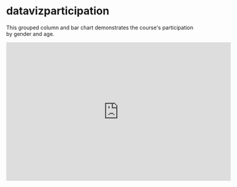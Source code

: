 # datavizparticipation
This grouped column and bar chart demonstrates the course's participation by gender and age.
<iframe width="600" height="371" seamless frameborder="0" scrolling="no" src="https://docs.google.com/spreadsheets/d/1Ry_Y_UYBH3XZgizQzIom_zLpZCxph7ubG47Gs0rixKo/pubchart?oid=263258314&amp;format=interactive"></iframe>

